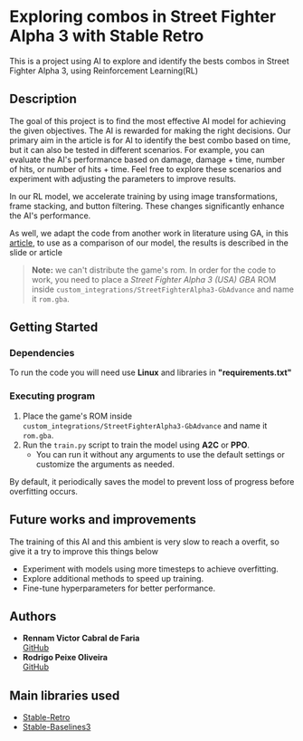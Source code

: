 # Exploring combos in Street Fighter Alpha 3 with Stable Retro

This is a project using AI to explore and identify the bests combos in Street Fighter Alpha 3, using Reinforcement Learning(RL)

## Description
The goal of this project is to find the most effective AI model for achieving the given objectives. The AI is rewarded for making the right decisions. Our primary aim in the article is for AI to identify the best combo based on time, but it can also be tested in different scenarios. For example, you can evaluate the AI's performance based on damage, damage + time, number of hits, or number of hits + time. Feel free to explore these scenarios and experiment with adjusting the parameters to improve results.

In our RL model, we accelerate training by using image transformations, frame stacking, and button filtering. These changes significantly enhance the AI's performance.

As well, we adapt the code from another work in literature using GA, in this [article](https://homepages.dcc.ufmg.br/~chaimo/public/Gecco16), to use as a comparison of our model, the results is described in the slide or article

> **Note:** we can't distribute the game's rom. In order for the code to work, you need to place a *Street Fighter Alpha 3 (USA) GBA* ROM inside `custom_integrations/StreetFighterAlpha3-GbAdvance` and name it `rom.gba`.

## Getting Started

### Dependencies

To run the code you will need use **Linux** and libraries in **"requirements.txt"**

### Executing program

1. Place the game's ROM inside `custom_integrations/StreetFighterAlpha3-GbAdvance` and name it `rom.gba`.
2. Run the `train.py` script to train the model using **A2C** or **PPO**.
   - You can run it without any arguments to use the default settings or customize the arguments as needed.

By default, it periodically saves the model to prevent loss of progress before overfitting occurs.

## Future works and improvements

The training of this AI and this ambient is very slow to reach a overfit, so give it a try to improve this things below

- Experiment with models using more timesteps to achieve overfitting.
- Explore additional methods to speed up training.
- Fine-tune hyperparameters for better performance.

## Authors

- **Rennam Victor Cabral de Faria**  
  [GitHub](https://github.com/RennamFaria)
- **Rodrigo Peixe Oliveira**  
  [GitHub](https://github.com/rpeixe)

## Main libraries used

- [Stable-Retro](https://github.com/Farama-Foundation/stable-retro)
- [Stable-Baselines3](https://github.com/DLR-RM/stable-baselines3)
